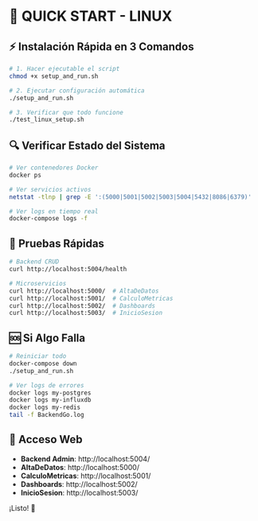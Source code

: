# 🚀 QUICK START - LINUX

## ⚡ Instalación Rápida en 3 Comandos

```bash
# 1. Hacer ejecutable el script
chmod +x setup_and_run.sh

# 2. Ejecutar configuración automática
./setup_and_run.sh

# 3. Verificar que todo funcione
./test_linux_setup.sh
```

## 🔍 Verificar Estado del Sistema

```bash
# Ver contenedores Docker
docker ps

# Ver servicios activos
netstat -tlnp | grep -E ':(5000|5001|5002|5003|5004|5432|8086|6379)'

# Ver logs en tiempo real
docker-compose logs -f
```

## 🧪 Pruebas Rápidas

```bash
# Backend CRUD
curl http://localhost:5004/health

# Microservicios
curl http://localhost:5000/  # AltaDeDatos
curl http://localhost:5001/  # CalculoMetricas
curl http://localhost:5002/  # Dashboards
curl http://localhost:5003/  # InicioSesion
```

## 🆘 Si Algo Falla

```bash
# Reiniciar todo
docker-compose down
./setup_and_run.sh

# Ver logs de errores
docker logs my-postgres
docker logs my-influxdb
docker logs my-redis
tail -f BackendGo.log
```

## 📱 Acceso Web

- **Backend Admin**: http://localhost:5004/
- **AltaDeDatos**: http://localhost:5000/
- **CalculoMetricas**: http://localhost:5001/
- **Dashboards**: http://localhost:5002/
- **InicioSesion**: http://localhost:5003/

¡Listo! 🎉
